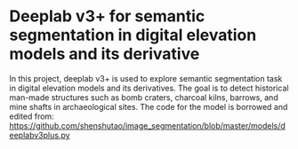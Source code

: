 # Deeplab v3+ for semantic segmentation in digital elevation models and its derivative

In this project, deeplab v3+ is used to explore semantic segmentation task in digital elevation models and its derivatives. 
The goal is to detect historical man-made structures such as bomb craters, charcoal kilns, barrows, and mine shafts in 
archaeological sites. The code for the model is borrowed and edited from:
https://github.com/shenshutao/image_segmentation/blob/master/models/deeplabv3plus.py



